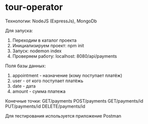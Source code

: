 # tour-operator

Технологии: NodeJS (ExpressJs), MongoDb

Для запуска:
 1. Переходим в каталог проекта
 2. Инициализируем проект: npm init
 3. Запуск: nodemon index
 4. Проверяем работу: localhost: 8080/api/payments
 
Поля базы данных:
 1.  appointment -  назначение (кому поступает платёж)
 2.  user - от кого поступает платёжь
 3.  date - дата
 4.  amount - сумма платежа
 
 Конечные точки:
 GET/payments
 POST/payments
 GET/payments/id
 PUT/payments/id
 DELETE/payments/id
 
 Для тестирования используется приложение Postman
